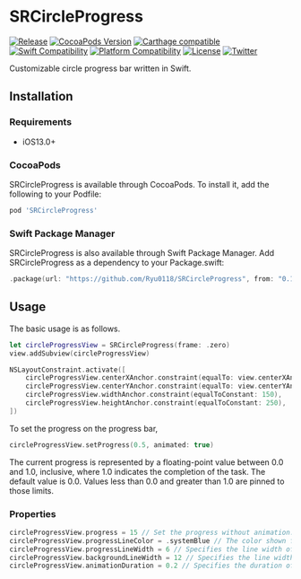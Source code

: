 # SRCircleProgress

[![Release](https://img.shields.io/github/v/release/Ryu0118/SRCircleProgress)](https://github.com/Ryu0118/SRCircleProgress/releases/latest)
[![CocoaPods Version](https://img.shields.io/cocoapods/v/StringTransform.svg)](https://cocoapods.org/pods/SRCircleProgress)
[![Carthage compatible](https://img.shields.io/badge/Carthage-compatible-4BC51D.svg)](https://github.com/Ryu0118/SRCirclrProgress)
[![Swift Compatibility](https://img.shields.io/endpoint?url=https%3A%2F%2Fswiftpackageindex.com%2Fapi%2Fpackages%2FRyu0118%2FSRCircleProgress%2Fbadge%3Ftype%3Dswift-versions)](https://swiftpackageindex.com/Ryu0118/SRCircleProgress)
[![Platform Compatibility](https://img.shields.io/endpoint?url=https%3A%2F%2Fswiftpackageindex.com%2Fapi%2Fpackages%2FRyu0118%2FSRCircleProgress%2Fbadge%3Ftype%3Dplatforms)](https://swiftpackageindex.com/Ryu0118/SRCircleProgress)
[![License](https://img.shields.io/github/license/Ryu0118/SRCircleProgress)](https://github.com/Ryu0118/SRCircleProgress/blob/main/LICENSE)
[![Twitter](https://img.shields.io/twitter/follow/ryu_hu03?style=social)](https://twitter.com/ryu_hu03)

Customizable circle progress bar written in Swift.

## Installation
### Requirements
- iOS13.0+
### CocoaPods
SRCircleProgress is available through CocoaPods. To install it, add the following to your Podfile:
```Ruby
pod 'SRCircleProgress'
```
### Swift Package Manager
SRCircleProgress is also available through Swift Package Manager. Add SRCircleProgress as a dependency to your Package.swift:
```Swift
.package(url: "https://github.com/Ryu0118/SRCircleProgress", from: "0.1.0")
```
## Usage
The basic usage is as follows.
```Swift
let circleProgressView = SRCircleProgress(frame: .zero)
view.addSubview(circleProgressView)

NSLayoutConstraint.activate([
    circleProgressView.centerXAnchor.constraint(equalTo: view.centerXAnchor),
    circleProgressView.centerYAnchor.constraint(equalTo: view.centerYAnchor),
    circleProgressView.widthAnchor.constraint(equalToConstant: 150),
    circleProgressView.heightAnchor.constraint(equalToConstant: 250),
])
```
To set the progress on the progress bar, 
```Swift
circleProgressView.setProgress(0.5, animated: true)
```
The current progress is represented by a floating-point value between 0.0 and 1.0, inclusive, where 1.0 indicates the completion of the task. The default value is 0.0. Values less than 0.0 and greater than 1.0 are pinned to those limits.

### Properties
```Swift
circleProgressView.progress = 15 // Set the progress without animation.
circleProgressView.progressLineColor = .systemBlue // The color shown for the portion of the progress view that is filled.
circleProgressView.progressLineWidth = 6 // Specifies the line width of the progress view.
circleProgressView.backgroundLineWidth = 12 // Specifies the line width of the view behind the progress view.
circleProgressView.animationDuration = 0.2 // Specifies the duration of the animation when setProgress(_:animated:) is executed
```

